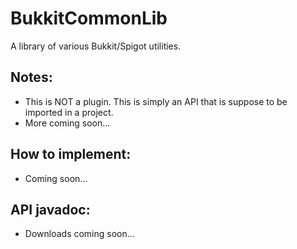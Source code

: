 # BukkitCommonLib
A library of various Bukkit/Spigot utilities. 

## Notes:
- This is NOT a plugin. This is simply an API that is suppose to be imported in a project.
- More coming soon...

## How to implement:
- Coming soon...

## API javadoc:
- Downloads coming soon...
